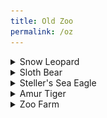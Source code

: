 ```yaml
---
title: Old Zoo
permalink: /oz
---
```


<details><summary>Snow Leopard</summary>
  <br>
Zoo Boise has one snow leopard:
  <br>
- Sabu
  <br>
  <br>
<img src="pics/sabu.jpg" class="inline"/>
</details>

<details><summary>Sloth Bear</summary>
  <br>
Zoo Boise has one sloth bear:
  <br>
- Paji is a female sloth bear. She is often moody, and only does things if she wants to. The Sloth Bear Encounter is an opportunity to feed her mealworms through a tube, but she frequently chooses not to participate, or takes a lot of coaxing to do so.
  <br>
  <br>
<img src="pics/paji.jpg" class="inline"/>
</details>

<details><summary>Steller's Sea Eagle</summary>
  <br>
Zoo Boise has one sea eagle:
  <br>
- Vlad is a male sea eagle. He can occasionally be heard screeching, which is audible throughout the surrounding areas.
  <br>
  <br>
<img src="pics/vlad.jpg" class="inline"/>
</details>

<details><summary>Amur Tiger</summary>
  <br>
Zoo Boise has one tiger:
  <br>
- Akasha is an older female tiger. She moved to the zoo when she was no longer able to participate in an SSP (Species Surival Plan). She lives here because our zoo can't support cubs, and that opens up a space for cub-bearing females at other institutions.
  <br>
  <br>
  Akasha's chuffing:
  <br>
  <audio controls>
  <source src="sounds/akasha.ogg" type="audio/ogg">
  <source src="sounds/akasha.mp3" type="audio/mpeg">
Your browser does not support the audio element.
</audio>
<img src="pics/akasha.jpg" class="inline"/>
</details>

<details><summary>Zoo Farm</summary>
  <br>
Zoo Boise has many goats:
  <br>
- Kermit is a mixed breed goat. He is mostly white, except for light brown sides of his face.
  <br>
- Mouse is a mixed breed goat. He is mostly white except for his dark brown sides of his face and a large brown spot on his chest.
  <br>
- Maverick is a mixed breed goat. He is mostly white, except for his light brown sides of his face and two large brown spots 
 on the back of his neck.
  <br>
- Goose is a mixed breed goat. He is mostly white, except for two small brown spots on the left of his neck and some pale tan coloring on his face.
  <br>
- Ross is an Oberhasli-Brienz goat. He is mostly dark brown, except for his white legs.
  <br>
<img src="pics/goats.png" class="inline"/>
</details>
